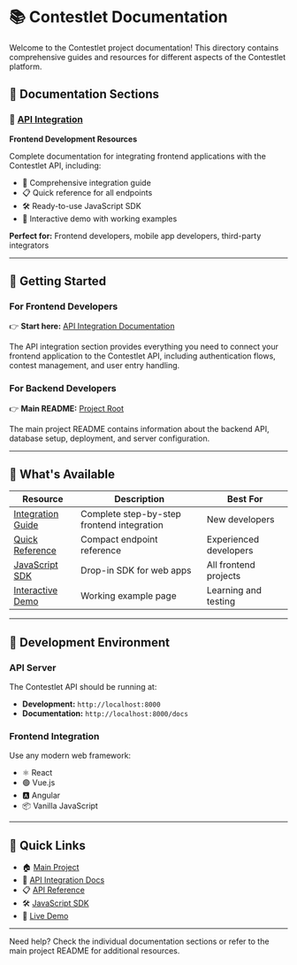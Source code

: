# 📚 Contestlet Documentation

Welcome to the Contestlet project documentation! This directory contains comprehensive guides and resources for different aspects of the Contestlet platform.

## 📁 Documentation Sections

### 🔗 [API Integration](./api-integration/)
**Frontend Development Resources**

Complete documentation for integrating frontend applications with the Contestlet API, including:
- 📖 Comprehensive integration guide
- 📋 Quick reference for all endpoints
- 🛠️ Ready-to-use JavaScript SDK
- 🎪 Interactive demo with working examples

**Perfect for:** Frontend developers, mobile app developers, third-party integrators

---

## 🚀 Getting Started

### For Frontend Developers
👉 **Start here:** [API Integration Documentation](./api-integration/)

The API integration section provides everything you need to connect your frontend application to the Contestlet API, including authentication flows, contest management, and user entry handling.

### For Backend Developers
👉 **Main README:** [Project Root](../README.md)

The main project README contains information about the backend API, database setup, deployment, and server configuration.

---

## 📖 What's Available

| Resource | Description | Best For |
|----------|-------------|----------|
| [Integration Guide](./api-integration/FRONTEND_INTEGRATION_GUIDE.md) | Complete step-by-step frontend integration | New developers |
| [Quick Reference](./api-integration/API_QUICK_REFERENCE.md) | Compact endpoint reference | Experienced developers |
| [JavaScript SDK](./api-integration/contestlet-sdk.js) | Drop-in SDK for web apps | All frontend projects |
| [Interactive Demo](./api-integration/demo.html) | Working example page | Learning and testing |

---

## 🔧 Development Environment

### API Server
The Contestlet API should be running at:
- **Development:** `http://localhost:8000`
- **Documentation:** `http://localhost:8000/docs`

### Frontend Integration
Use any modern web framework:
- ⚛️ React
- 🟢 Vue.js
- 🅰️ Angular
- 📦 Vanilla JavaScript

---

## 🎯 Quick Links

- 🏠 [Main Project](../README.md)
- 🔗 [API Integration Docs](./api-integration/)
- 📋 [API Reference](./api-integration/API_QUICK_REFERENCE.md)
- 🛠️ [JavaScript SDK](./api-integration/contestlet-sdk.js)
- 🎪 [Live Demo](./api-integration/demo.html)

---

Need help? Check the individual documentation sections or refer to the main project README for additional resources.
